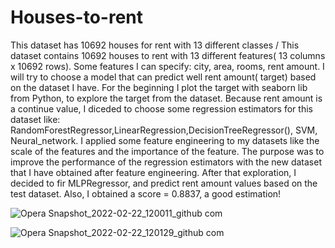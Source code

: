 # Houses-to-rent
This dataset has 10692 houses for rent with 13 different classes / This dataset contains 10692 houses to rent with 13 different features( 13 columns x 10692 rows).
Some features I can specify: city, area, rooms, rent amount.
I will try to choose a model that can predict well rent amount( target) based on the dataset I have.
For the beginning I plot the target with seaborn lib from Python, to explore the target from the dataset.
Because rent amount is a continue value, I diceded to choose some regression estimators for this dataset like: RandomForestRegressor,LinearRegression,DecisionTreeRegressor(), SVM,  Neural_network. 
I applied some feature engineering to my datasets like the scale of the features and the importance of the feature. The purpose was to improve the performance of the regression estimators with the new dataset that I have obtained after feature engineering.
After that exploration, I decided to fir MLPRegressor, and predict rent amount values based on the test dataset. Also, I obtained a score = 0.8837, a good estimation!



![Opera Snapshot_2022-02-22_120011_github com](https://user-images.githubusercontent.com/30430563/155109082-67f27e1c-3c80-4e33-ab15-7131e1ce3b00.png)

![Opera Snapshot_2022-02-22_120129_github com](https://user-images.githubusercontent.com/30430563/155109092-a4b4fef4-708a-43d2-82a0-16ed81da0447.png)
